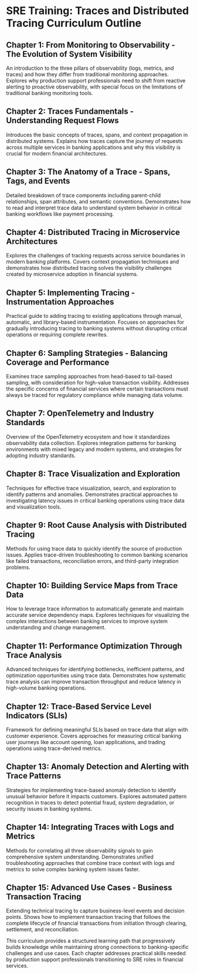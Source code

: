 # SRE Training: Traces and Distributed Tracing Curriculum Outline

## Chapter 1: From Monitoring to Observability - The Evolution of System Visibility
An introduction to the three pillars of observability (logs, metrics, and traces) and how they differ from traditional monitoring approaches. Explores why production support professionals need to shift from reactive alerting to proactive observability, with special focus on the limitations of traditional banking monitoring tools.

## Chapter 2: Traces Fundamentals - Understanding Request Flows
Introduces the basic concepts of traces, spans, and context propagation in distributed systems. Explains how traces capture the journey of requests across multiple services in banking applications and why this visibility is crucial for modern financial architectures.

## Chapter 3: The Anatomy of a Trace - Spans, Tags, and Events
Detailed breakdown of trace components including parent-child relationships, span attributes, and semantic conventions. Demonstrates how to read and interpret trace data to understand system behavior in critical banking workflows like payment processing.

## Chapter 4: Distributed Tracing in Microservice Architectures
Explores the challenges of tracking requests across service boundaries in modern banking platforms. Covers context propagation techniques and demonstrates how distributed tracing solves the visibility challenges created by microservice adoption in financial systems.

## Chapter 5: Implementing Tracing - Instrumentation Approaches
Practical guide to adding tracing to existing applications through manual, automatic, and library-based instrumentation. Focuses on approaches for gradually introducing tracing to banking systems without disrupting critical operations or requiring complete rewrites.

## Chapter 6: Sampling Strategies - Balancing Coverage and Performance
Examines trace sampling approaches from head-based to tail-based sampling, with consideration for high-value transaction visibility. Addresses the specific concerns of financial services where certain transactions must always be traced for regulatory compliance while managing data volume.

## Chapter 7: OpenTelemetry and Industry Standards
Overview of the OpenTelemetry ecosystem and how it standardizes observability data collection. Explores integration patterns for banking environments with mixed legacy and modern systems, and strategies for adopting industry standards.

## Chapter 8: Trace Visualization and Exploration
Techniques for effective trace visualization, search, and exploration to identify patterns and anomalies. Demonstrates practical approaches to investigating latency issues in critical banking operations using trace data and visualization tools.

## Chapter 9: Root Cause Analysis with Distributed Tracing
Methods for using trace data to quickly identify the source of production issues. Applies trace-driven troubleshooting to common banking scenarios like failed transactions, reconciliation errors, and third-party integration problems.

## Chapter 10: Building Service Maps from Trace Data
How to leverage trace information to automatically generate and maintain accurate service dependency maps. Explores techniques for visualizing the complex interactions between banking services to improve system understanding and change management.

## Chapter 11: Performance Optimization Through Trace Analysis
Advanced techniques for identifying bottlenecks, inefficient patterns, and optimization opportunities using trace data. Demonstrates how systematic trace analysis can improve transaction throughput and reduce latency in high-volume banking operations.

## Chapter 12: Trace-Based Service Level Indicators (SLIs)
Framework for defining meaningful SLIs based on trace data that align with customer experience. Covers approaches for measuring critical banking user journeys like account opening, loan applications, and trading operations using trace-derived metrics.

## Chapter 13: Anomaly Detection and Alerting with Trace Patterns
Strategies for implementing trace-based anomaly detection to identify unusual behavior before it impacts customers. Explores automated pattern recognition in traces to detect potential fraud, system degradation, or security issues in banking systems.

## Chapter 14: Integrating Traces with Logs and Metrics
Methods for correlating all three observability signals to gain comprehensive system understanding. Demonstrates unified troubleshooting approaches that combine trace context with logs and metrics to solve complex banking system issues faster.

## Chapter 15: Advanced Use Cases - Business Transaction Tracing
Extending technical tracing to capture business-level events and decision points. Shows how to implement transaction tracing that follows the complete lifecycle of financial transactions from initiation through clearing, settlement, and reconciliation.

This curriculum provides a structured learning path that progressively builds knowledge while maintaining strong connections to banking-specific challenges and use cases. Each chapter addresses practical skills needed by production support professionals transitioning to SRE roles in financial services.